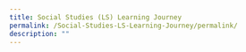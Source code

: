 ```yaml
---
title: Social Studies (LS) Learning Journey
permalink: /Social-Studies-LS-Learning-Journey/permalink/
description: ""
---
```

